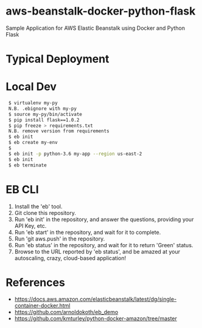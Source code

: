 # aws-beanstalk-docker-python-flask
Sample Application for AWS Elastic Beanstalk using Docker and Python Flask 

# Typical Deployment



# Local Dev

```bash
 $ virtualenv my-py
 N.B. .ebignore with my-py
 $ source my-py/bin/activate
 $ pip install flask==1.0.2
 $ pip freeze > requirements.txt
 N.B. remove version from requirements
 $ eb init
 $ eb create my-env
 $
 $ eb init -p python-3.6 my-app --region us-east-2
 $ eb init
 $ eb terminate
```

# EB CLI

1. Install the 'eb' tool.
2. Git clone this repository.
3. Run 'eb init' in the repository, and answer the questions, providing your API Key, etc.
4. Run 'eb start' in the repository, and wait for it to complete.
5. Run 'git aws.push' in the repository.
6. Run 'eb status' in the repository, and wait for it to return 'Green' status.
7. Browse to the URL reported by 'eb status', and be amazed at your autoscaling, crazy, cloud-based application!

# References

- https://docs.aws.amazon.com/elasticbeanstalk/latest/dg/single-container-docker.html
- https://github.com/arnoldokoth/eb_demo
- https://github.com/kmturley/python-docker-amazon/tree/master
